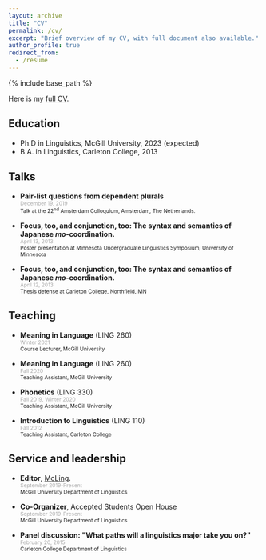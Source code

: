 ```yaml
---
layout: archive
title: "CV"
permalink: /cv/
excerpt: "Brief overview of my CV, with full document also available."
author_profile: true
redirect_from:
  - /resume
---
```


<!-- Don't forget! To force a line break in Markdown, end the line with two spaces and then hit return, -->

{% include base_path %}

Here is my [full CV](/files/Johnston_CV.pdf "CV").

## Education

* Ph.D in Linguistics, McGill University, 2023 (expected)
* B.A. in Linguistics, Carleton College, 2013

## Talks

*	**Pair-list questions from dependent plurals**  
	<span style="color:darkgray; font-size:0.75em">December 19, 2019</span>  
	<span style="font-size:0.75em">Talk at the 22<sup>nd</sup> Amsterdam Colloquium, Amsterdam, The Netherlands.</span>

*	**Focus, too, and conjunction, too: The syntax and semantics of Japanese *mo*-coordination.**  
	<span style="color:darkgray; font-size:0.75em">April 13, 2013</span>  
	<span style="font-size:0.75em">Poster presentation at Minnesota Undergraduate Linguistics Symposium, University of Minnesota</span>  
		
*	**Focus, too, and conjunction, too: The syntax and semantics of Japanese *mo*-coordination.**  
	<span style="color:darkgray; font-size:0.75em">April 12, 2013</span>  
	<span style="font-size:0.75em">Thesis defense at Carleton College, Northfield, MN</span>  
	  
## Teaching

* 	**Meaning in Language** (LING 260)  
	<span style="color:darkgray; font-size:0.75em">Winter 2021</span>  
	<span style="font-size:0.75em">Course Lecturer, McGill University</span>

* 	**Meaning in Language** (LING 260)  
	<span style="color:darkgray; font-size:0.75em">Fall 2020</span>  
	<span style="font-size:0.75em">Teaching Assistant, McGill University</span>  

* 	**Phonetics** (LING 330)  
	<span style="color:darkgray; font-size:0.75em">Fall 2019, Winter 2020</span>  
	<span style="font-size:0.75em">Teaching Assistant, McGill University</span>  
	
* 	**Introduction to Linguistics** (LING 110)  
	<span style="color:darkgray; font-size:0.75em">Fall 2012</span>  
	<span style="font-size:0.75em">Teaching Assistant, Carleton College</span>  
	
## Service and leadership

* 	**Editor**, [McLing](https://blogs.mcgill.ca/mcling/ "McLing: The McGill Linguistics Department Newsletter").  
	<span style="color:darkgray; font-size:0.75em">September 2019-Present</span>  
	<span style="font-size:0.75em">McGill University Department of Linguistics</span>  

* 	**Co-Organizer**, Accepted Students Open House  
	<span style="color:darkgray; font-size:0.75em">September 2019-Present</span>  
	<span style="font-size:0.75em">McGill University Department of Linguistics</span>  
	
* 	**Panel discussion: "What paths will a linguistics major take you on?"**  
	<span style="color:darkgray; font-size:0.75em">February 20, 2015</span>  
	<span style="font-size:0.75em">Carleton College Department of Linguistics</span>
